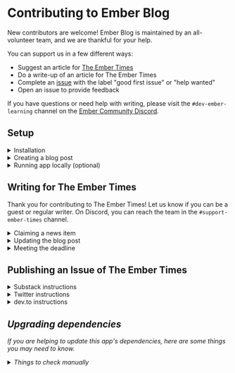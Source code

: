 # Contributing to Ember Blog

New contributors are welcome! Ember Blog is maintained by an all-volunteer team, and we are thankful for your help.

You can support us in a few different ways:

- Suggest an article for [The Ember Times](https://blog.emberjs.com/tags/newsletter.html)
- Do a write-up of an article for The Ember Times
- Complete an [issue](https://github.com/ember-learn/ember-blog/issues) with the label "good first issue" or "help wanted"
- Open an issue to provide feedback

If you have questions or need help with writing, please visit the `#dev-ember-learning` channel on the [Ember Community Discord](https://discordapp.com/invite/zT3asNS).


## Setup

<details>
<summary>Installation</summary>

1. Fork and clone this repo.

    ```bash
    git clone git@github.com:<your GitHub handle>/ember-blog.git
    ```

1. Change directory.

    ```bash
    cd ember-blog
    ```

1. Install packages.

    ```bash
    npm install
    ```

</details>


<details>
<summary>Creating a blog post</summary>

1. We use [Markdown](https://www.markdownguide.org/cheat-sheet/) when writing a blog post.

1. The file must be saved in the `content` directory.

    ```bash
    # Create an Ember Times blog post for August 29, 2020
    touch content/the-ember-times-issue-162.md
    ```

1. We use [alex](https://alexjs.com/) and [markdownlint](https://github.com/DavidAnson/markdownlint) for linting. If your branch's CI (continuous integration) didn't pass these linters, please consider rewording or updating Markdown syntax to fix the error. If the linter incorrectly marked something as an error, you may add an exception to your file.

* If GitHub Actions lint CI fails on alex, the failure is usually listed **far** above `Exit status 1`.

```
⚠ 1 warning
npm ERR! code ELIFECYCLE
npm ERR! errno 1
npm ERR! ember-blog@0.0.0 lint:alex: `alex {content,post-templates}/**/*.md`
npm ERR! Exit status 1
```

Search for "warning" to see the specific alex failure, which will look like:

```
content/the-ember-times-issue-173.md
  71:8-71:12  warning  Don’t use `Tang`, it’s profane  tang  retext-profanities
```

* If GitHub Actions lint CI fails on markdownlint, the failure is usually listed **closely** above `Exit status 1`. In the example below, the markdownlint error is `MD034`. Full list of rules can be found [here](https://github.com/DavidAnson/markdownlint/blob/main/doc/Rules.md).

```
content/the-ember-times-issue-173.md:39:16 MD034/no-bare-urls Bare URL used [Context: "https://dev.to/jelhan/format-g..."]
npm ERR! code ELIFECYCLE
npm ERR! errno 1
npm ERR! ember-blog@0.0.0 lint:md: `markdownlint {content,post-templates}/**/*.md`
npm ERR! Exit status 1
```

</details>


<details>
<summary>Running app locally (optional)</summary>

1. You can preview how the blog post looks by running the Ember app locally.

    ```bash
    ember serve
    ```

1. Visit [http://localhost:4200](http://localhost:4200).

</details>


## Writing for The Ember Times

Thank you for contributing to The Ember Times! Let us know if you can be a guest or regular writer. On Discord, you can reach the team in the `#support-ember-times` channel.

<details>
<summary>Claiming a news item</summary>

1. Where can you find news items that you can cover? Look for an in-progress [pull request with the label `Ember Times`](https://github.com/ember-learn/ember-blog/pulls?q=is%3Apr+label%3A%22Ember+Times%22+is%3Aopen).

1. You can claim a news item by **leaving a comment in the pull request**. If you have edit permission for the pull request, you can update the description by adding the lock emoji 🔏 and your GitHub handle:

    ```markdown
    - [x] Ember v3.22 released (🔏 @tomster)
    - [ ] How to use GraphQL with Ember (🔏 @zoey) <-- claimed!
    - [ ] 16th edition of I Contribute to Ember
    ```

</details>

<details>
<summary>Updating the blog post</summary>

1. After installing the repo (see [Setup](#setup)), you will need to perform a few extra steps to work from the correct branch.

    ```bash
    # Set upstream (one-time operation)
    git remote add upstream https://github.com/ember-learn/ember-blog

    # Get branches and commits from upstream
    git fetch upstream

    # Switch to the current Ember Times branch
    git switch -t upstream/blog/embertimes-165 # or, git checkout blog/embertimes-165
    ```

1. Open the Markdown file for the current blog issue: `content/the-ember-times-issue-165.md`.

1. Add your name, introductory line, and writing to the Markdown file. You'll see useful notes and placeholders in the file.

    ```markdown
    ## [Section title in sentence case 🐹](section-url)

    <change section title emoji>
    <consider adding some bold to your paragraph>
    <please include link to external article/repo/etc in paragraph / body text, not just header title above>

    <add your name to author list, top and bottom>
    <add blurb and emoji to "SOME-INTRO-HERE">
    ```

1. When you're finished with writing, create a pull request. Let the team know on Discord that it is ready for review!

    ```bash
    # Commit changes
    git add .
    git commit -m 'Covered the article "How to use GraphQL with Ember"'

    # Push changes
    git push origin blog/embertimes-165

    # Create a pull request from your repo on GitHub
    ```

1. Note: If you are making a Handlebars code block, you must use `handlebars` instead of `hbs`. For example:

```handlebars
{{!-- app/templates/application.hbs --}}
<h1>Hello world!</h1>
{{outlet}}
```

</details>

<details>
<summary>Meeting the deadline</summary>

1. **Friday afternoon** is a general deadline that the team strives to meet. We encourage you to turn in your writing early to get effective feedback and revise as much as needed.

1. We fully understand that you may be busy and need to miss writing. If so, we encourage you to let your team know.

</details>


## Publishing an Issue of The Ember Times

<details>
<summary>Substack instructions</summary>
  
1. Get a login to the Ember Times account on Substack from [#support-ember-times](https://discord.com/channels/480462759797063690/485450546887786506).
1. Merge the blog post PR to the `main` branch.
1. Draft a new post in Substack. From https://github.com/ember-learn/ember-blog/find/main, search for the issue number, e.g. "171". 
1. Put greeting e.g. "👋 Emberistas! 🐹" and the intro AKA summary of articles in the Substack subtitle. No need to repeat in the content of the Substack itself. 
1. Copy the copy content of the blog below the "intro" from there into Substack. 
1. You will need to manually import images such as Office Hours Tomster mascot https://github.com/ember-learn/ember-blog/blob/main/public/images/tomsters/officehours.png.
1. In Substack "Post settings", manually import https://github.com/ember-learn/ember-blog/blob/main/public/images/logos/e-icon.png for the Substack social preview.
1. Also in Substack "Post settings", you may want to remove "👋 Emberistas!" so that the social preview is "🐹 <intro-here>" as we are limited on space.
1. Send yourself a test email to preview how it looks.
1. Send to the list!

</details>

<details>
<summary>Twitter instructions</summary>
  
1. Post tweet on Tweetdeck to post on Monday (second day of #engagement)
1. Set $natural reminder on Discord, for example: `$natural on February 15th at 2:00pm send post tweet 2 news & announce @Alon (if you're avail!) :newspaper2: to #support-ember-times-staff`
1. Use one emoji for each line item as a bullet point
1. Try to @ or hashtag when appropriate
1. Include the URL to the blog

</details>

<details>
<summary>dev.to instructions</summary>
  
1. Copy raw from GitHub, delete top YAML portion.
1. If they appear in the preview, delete any `alex-ignore` or `markdownlint-ignore`.
1. Delete any italics classes such as <span style="font-style: italic;"></span>. Normal <em> or *italicizeme* markdown doesn't work in /ember-blog right now.
1. Double curlies `{{` in header link titles will sometimes give you a liquid error. For example, with this heading `[No Implicit This or {{foo}} to {{this.foo}} Codemod](https://github.com/ember-codemods/ember-no-implicit-this-codemod)` I just deleted the double curlies to fix. 
1. Check for weird line breaking. We can fix this with stricter markdownlint but it was a bit cumbersome for blog writers!
1. Add canonical URL and series name (The Ember Times should come up)
1. Add body image for Readers' Questions image manually https://github.com/ember-learn/ember-website/blob/main/public/images/tomsters/officehours.png.
1. Format manually if needed.
  
</details>
  
## Upgrading dependencies
  
  If you are helping to update this app's dependencies, here are some things you may need to know.
  
<details>
<summary>Things to check manually</summary>
  
In the deploy preview, check the "View source" on the page. Does it have the full HTML?
If not, it indicates that there may be an issue with Fastboot.
  
</details>
